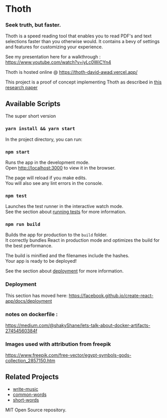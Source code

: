 # Thoth

### Seek truth, but faster.

Thoth is a speed reading tool that enables you to read PDF's and text selections faster than you otherwise would.
It contains a bevy of settings and features for customizing your experience.

See my presentation here for a walkthrough : https://www.youtube.com/watch?v=iyLc0WiCYn4

Thoth is hosted online @ https://thoth-david-awad.vercel.app/

This project is a proof of concept implementing Thoth as described in [this research paper](http://arxiv.org/abs/1908.01699)

## Available Scripts

The super short version

### `yarn install && yarn start`

In the project directory, you can run:

### `npm start`

Runs the app in the development mode.<br>
Open [http://localhost:3000](http://localhost:3000) to view it in the browser.

The page will reload if you make edits.<br>
You will also see any lint errors in the console.

### `npm test`

Launches the test runner in the interactive watch mode.<br>
See the section about [running tests](https://facebook.github.io/create-react-app/docs/running-tests) for more information.

### `npm run build`

Builds the app for production to the `build` folder.<br>
It correctly bundles React in production mode and optimizes the build for the best performance.

The build is minified and the filenames include the hashes.<br>
Your app is ready to be deployed!

See the section about [deployment](https://facebook.github.io/create-react-app/docs/deployment) for more information.


### Deployment

This section has moved here: https://facebook.github.io/create-react-app/docs/deployment

### notes on dockerfile :

https://medium.com/@shakyShane/lets-talk-about-docker-artifacts-27454560384f

### Images used with attribution from freepik

https://www.freepik.com/free-vector/egypt-symbols-gods-collection_2857150.htm

## Related Projects

- [write-music](https://github.com/wooorm/write-music)
- [common-words](https://github.com/wooorm/common-words)
- [short-words](https://github.com/wooorm/short-words)

MIT Open Source repository.
